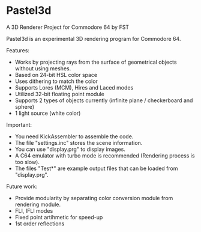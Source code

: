 # Pastel3d
A 3D Renderer Project for Commodore 64 by FST

Pastel3d is an experimental 3D rendering program for Commodore 64.

Features:
- Works by projecting rays from the surface of geometrical objects without using meshes.
- Based on 24-bit HSL color space
- Uses dithering to match the color
- Supports Lores (MCM), Hires and Laced modes
- Utilized 32-bit floating point module
- Supports 2 types of objects currently (infinite plane / checkerboard and sphere)
- 1 light source (white color)

Important:
- You need KickAssembler to assemble the code.
- The file "settings.inc" stores the scene information.
- You can use "display.prg" to display images.
- A C64 emulator with turbo mode is recommended (Rendering process is too slow).
- The files "Test*" are example output files that can be loaded from "display.prg".

Future work:
- Provide modularity by separating color conversion module from rendering module.
- FLI, IFLI modes
- Fixed point artihmetic for speed-up
- 1st order reflections
